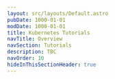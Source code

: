 ```yaml
---
layout: src/layouts/Default.astro
pubDate: 1000-01-01
modDate: 1000-01-01
title: Kubernetes Tutorials
navTitle: Overview
navSection: Tutorials
description: TBC
navOrder: 10
hideInThisSectionHeader: true
---
```


